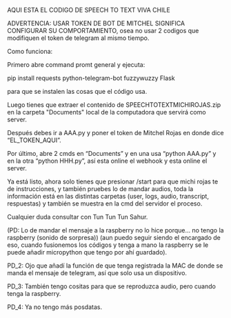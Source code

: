 AQUI ESTA EL CODIGO DE SPEECH TO TEXT VIVA CHILE

ADVERTENCIA: USAR TOKEN DE BOT DE MITCHEL SIGNIFICA CONFIGURAR SU COMPORTAMIENTO, osea no usar 2 codigos que modifiquen el token de telegram al mismo tiempo.

Como funciona:

Primero abre command promt general y ejecuta:

pip install requests python-telegram-bot fuzzywuzzy Flask

para que se instalen las cosas que el código usa.

Luego tienes que extraer el contenido de SPEECHTOTEXTMICHIROJAS.zip en la carpeta "Documents" local de la computadora que servirá como server.

Después debes ir a AAA.py y poner el token de Mitchel Rojas en donde dice “EL_TOKEN_AQUI”.

Por último, abre 2 cmds en “Documents” y en una usa “python AAA.py” y en la otra “python HHH.py”, así esta online el webhook y esta online el server.

Ya está listo, ahora solo tienes que presionar /start para que michi rojas te de instrucciones, y también pruebes lo de mandar audios, toda la información está en las distintas carpetas (user, logs, audio, transcript, respuestas) y también se muestra en la cmd del servidor el proceso.

Cualquier duda consultar con Tun Tun Tun Sahur.

(PD: Lo de mandar el mensaje a la raspberry no lo hice porque…     no tengo la raspberry (sonido de sorpresa)) (aun puedo seguir siendo el encargado de eso, cuando fusionemos los códigos y tenga a mano la raspberry se le puede añadir micropython que tengo por ahí guardado).

PD_2: Ojo que añadí la función de que tenga registrada la MAC de donde se manda el mensaje de telegram, así que solo usa un dispositivo.

PD_3: También tengo cositas para que se reproduzca audio, pero cuando tenga la raspberry.

PD_4: Ya no tengo más posdatas.
